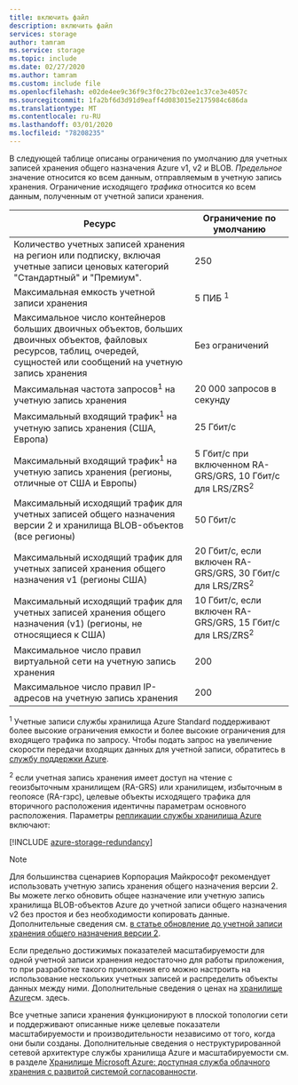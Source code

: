 ```yaml
---
title: включить файл
description: включить файл
services: storage
author: tamram
ms.service: storage
ms.topic: include
ms.date: 02/27/2020
ms.author: tamram
ms.custom: include file
ms.openlocfilehash: e02de4ee9c36f9c3f0c27bc02ee1c37ce3e4057c
ms.sourcegitcommit: 1fa2bf6d3d91d9eaff4d083015e2175984c686da
ms.translationtype: MT
ms.contentlocale: ru-RU
ms.lasthandoff: 03/01/2020
ms.locfileid: "78208235"
---
```

В следующей таблице описаны ограничения по умолчанию для учетных записей хранения общего назначения Azure v1, v2 и BLOB. *Предельное* значение относится ко всем данным, отправляемым в учетную запись хранения. Ограничение исходящего *трафика* относится ко всем данным, полученным от учетной записи хранения.

| Ресурс | Ограничение по умолчанию |
| --- | --- |
| Количество учетных записей хранения на регион или подписку, включая учетные записи ценовых категорий "Стандартный" и "Премиум". | 250 |
| Максимальная емкость учетной записи хранения | 5 ПИБ <sup>1</sup>|
| Максимальное число контейнеров больших двоичных объектов, больших двоичных объектов, файловых ресурсов, таблиц, очередей, сущностей или сообщений на учетную запись хранения | Без ограничений |
| Максимальная частота запросов<sup>1</sup> на учетную запись хранения | 20 000 запросов в секунду |
| Максимальный входящий трафик<sup>1</sup> на учетную запись хранения (США, Европа) | 25 Гбит/с |
| Максимальный входящий трафик<sup>1</sup> на учетную запись хранения (регионы, отличные от США и Европы) | 5 Гбит/с при включенном RA-GRS/GRS, 10 Гбит/с для LRS/ZRS<sup>2</sup> |
| Максимальный исходящий трафик для учетных записей общего назначения версии 2 и хранилища BLOB-объектов (все регионы) | 50 Гбит/с |
| Максимальный исходящий трафик для учетных записей хранения общего назначения v1 (регионы США) | 20 Гбит/с, если включен RA-GRS/GRS, 30 Гбит/с для LRS/ZRS<sup>2</sup> |
| Максимальный исходящий трафик для учетных записей хранения общего назначения (v1) (регионы, не относящиеся к США) | 10 Гбит/с, если включен RA-GRS/GRS, 15 Гбит/с для LRS/ZRS<sup>2</sup> |
| Максимальное число правил виртуальной сети на учетную запись хранения | 200 |
| Максимальное число правил IP-адресов на учетную запись хранения | 200 |

<sup>1</sup> Учетные записи службы хранилища Azure Standard поддерживают более высокие ограничения емкости и более высокие ограничения для входящего трафика по запросу. Чтобы подать запрос на увеличение скорости передачи входящих данных для учетной записи, обратитесь в [службу поддержки Azure](https://azure.microsoft.com/support/faq/).

<sup>2</sup> если учетная запись хранения имеет доступ на чтение с геоизбыточным хранилищем (RA-GRS) или хранилищем, избыточным в геопоясе (RA-гзрс), целевые объекты исходящего трафика для вторичного расположения идентичны параметрам основного расположения. Параметры [репликации службы хранилища Azure](https://docs.microsoft.com/azure/storage/common/storage-redundancy) включают:

[!INCLUDE [azure-storage-redundancy](azure-storage-redundancy.md)]

> [!NOTE]
> Для большинства сценариев Корпорация Майкрософт рекомендует использовать учетную запись хранения общего назначения версии 2. Вы можете легко обновить общее назначение или учетную запись хранилища BLOB-объектов Azure до учетной записи общего назначения v2 без простоя и без необходимости копировать данные. Дополнительные сведения см. [в статье обновление до учетной записи хранения общего назначения версии 2](../articles/storage/common/storage-account-upgrade.md).

Если предельно достижимых показателей масштабируемости для одной учетной записи хранения недостаточно для работы приложения, то при разработке такого приложения его можно настроить на использование нескольких учетных записей и распределить объекты данных между ними. Дополнительные сведения о ценах на [хранилище Azure](https://azure.microsoft.com/pricing/details/storage/)см. здесь.

Все учетные записи хранения функционируют в плоской топологии сети и поддерживают описанные ниже целевые показатели масштабируемости и производительности независимо от того, когда они были созданы. Дополнительные сведения о неструктурированной сетевой архитектуре службы хранилища Azure и масштабируемости см. в разделе [Хранилище Microsoft Azure: доступная служба облачного хранения с развитой системой согласованности](https://blogs.msdn.com/b/windowsazurestorage/archive/2011/11/20/windows-azure-storage-a-highly-available-cloud-storage-service-with-strong-consistency.aspx).
